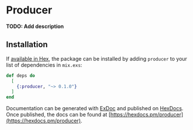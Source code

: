 # Producer

**TODO: Add description**

## Installation

If [available in Hex](https://hex.pm/docs/publish), the package can be installed
by adding `producer` to your list of dependencies in `mix.exs`:

```elixir
def deps do
  [
    {:producer, "~> 0.1.0"}
  ]
end
```

Documentation can be generated with [ExDoc](https://github.com/elixir-lang/ex_doc)
and published on [HexDocs](https://hexdocs.pm). Once published, the docs can
be found at [https://hexdocs.pm/producer](https://hexdocs.pm/producer).

